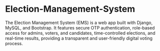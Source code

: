 # Election-Management-System
The Election Management System (EMS) is a web app built with Django, MySQL, and Bootstrap. It features secure OTP authentication, role-based access for admins, voters, and candidates, time-controlled elections, and real-time results, providing a transparent and user-friendly digital voting process.
